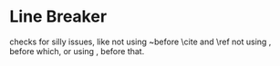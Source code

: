 # Line Breaker

checks for silly issues, like not using ~before \cite and \ref
not using , before which, or using , before that. 